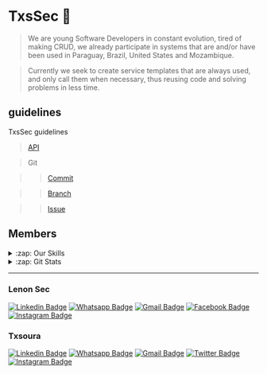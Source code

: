 # TxsSec 🚀

> We are young Software Developers in constant evolution, tired of making CRUD, we already participate in systems that are and/or have been used in Paraguay, Brazil, United States and Mozambique.

> Currently we seek to create service templates that are always used, and only call them when necessary, thus reusing code and solving problems in less time.

## guidelines
TxsSec guidelines

> [API](https://github.com/txssec/txssec/blob/master/API.md)

>Git

>> [Commit](https://github.com/txssec/txssec/blob/master/git/Commit.md)

>> [Branch](https://github.com/txssec/txssec/blob/master/git/Branch.md)

>> [Issue](https://github.com/txssec/txssec/blob/master/git/Issue.md)


## Members

<details>
  <summary>:zap: Our Skills</summary>
  
  </br><b>Databases</b>

  <a href="https://www.postgresql.org/" target="_blank">
      <img align="center" src="https://www.vectorlogo.zone/logos/postgresql/postgresql-icon.svg" alt="PostgreSQL" height="30" width="30" />
  </a>
  
  <a href="https://www.mysql.com/" target="_blank">
      <img align="center" src="https://www.vectorlogo.zone/logos/mysql/mysql-icon.svg" alt="MySQL" height="30" width="30" />
  </a>
  
  <a href="https://www.sqlite.org/" target="_blank">
      <img align="center" src="https://www.vectorlogo.zone/logos/sqlite/sqlite-icon.svg" alt="SQLite" height="30" width="30" />
  </a>

  <a href="https://www.mongodb.com/" target="_blank">
      <img align="center" src="https://www.vectorlogo.zone/logos/mongodb/mongodb-icon.svg" alt="MongoDB" height="30" width="30" />
  </a>

  <a href="https://redis.io/" target="_blank">
      <img align="center" src="https://www.vectorlogo.zone/logos/redis/redis-icon.svg" alt="Redis" height="30" width="30" />
  </a>

  </br><b>Languages</b>

  <a href="https://nodejs.org/en/" target="_blank">
      <img align="center" src="https://www.vectorlogo.zone/logos/nodejs/nodejs-icon.svg" alt="NodeJS" height="30" width="30" />
  </a>

  <a href="https://www.php.net/" target="_blank">
      <img align="center" src="https://www.vectorlogo.zone/logos/php/php-icon.svg" alt="PHP" height="40" width="40" />
  </a>
  
  <a href="https://www.java.com/" target="_blank">
      <img align="center" src="https://www.vectorlogo.zone/logos/java/java-icon.svg" alt="Java" height="40" width="40" />
  </a>
  
  <a href="https://www.arduino.cc/" target="_blank">
      <img align="center" src="https://www.vectorlogo.zone/logos/arduino/arduino-icon.svg" alt="Arduino" height="40" width="40" />
  </a>

  </br><b>Frameworks</b>

  <a href="https://adonisjs.com/" target="_blank">
      <img align="center" src="https://adonisjs.com/images/favicons/favicon-196x196.png" alt="AdonisJS" height="30" width="30" />
  </a>

  <a href="https://nestjs.com/" target="_blank">
      <img align="center" src="https://www.vectorlogo.zone/logos/nestjs/nestjs-icon.svg" alt="NestJS" height="30" width="30" />
  </a>

  <a href="https://laravel.com/" target="_blank">
      <img align="center" src="https://www.vectorlogo.zone/logos/laravel/laravel-icon.svg" alt="Laravel" height="30" width="30" />
  </a>
  
  <a href="https://reactjs.org/" target="_blank">
      <img align="center" src="https://www.vectorlogo.zone/logos/reactjs/reactjs-icon.svg" alt="React" height="30" width="30" />
  </a>
  
  <a href="https://angular.io/" target="_blank">
      <img align="center" src="https://www.vectorlogo.zone/logos/angular/angular-icon.svg" alt="Angular" height="30" width="30" />
  </a>
  
  <a href="https://expressjs.com/" target="_blank">
      <img align="center" src="https://www.vectorlogo.zone/logos/expressjs/expressjs-icon.svg" alt="Express" height="30" width="30" />
  </a>

  </br><b>Clouds</b>

  <a href="https://aws.amazon.com/en/" target="_blank">
      <img align="center" src="https://www.vectorlogo.zone/logos/amazon_aws/amazon_aws-icon.svg" alt="Amazon AWS" height="30" width="30" />
  </a>

  <a href="https://cloud.google.com/" target="_blank">
      <img align="center" src="https://www.vectorlogo.zone/logos/google_cloud/google_cloud-icon.svg" alt="Google Cloud" height="30" width="30" />
  </a>

  </br><b>For API</b>
  
  <a href="https://graphql.org/" target="_blank">
      <img align="center" src="https://www.vectorlogo.zone/logos/graphql/graphql-icon.svg" alt="GraphQL" height="30" width="30" />
  </a>

  </br><b>Messaging and Queues</b>

  <a href="https://www.rabbitmq.com/" target="_blank">
      <img align="center" src="https://www.vectorlogo.zone/logos/rabbitmq/rabbitmq-icon.svg" alt="RabbitMQ" height="30" width="30" />
  </a>

  <a href="https://redis.io/" target="_blank">
      <img align="center" src="https://www.vectorlogo.zone/logos/redis/redis-icon.svg" alt="Redis" height="30" width="30" />
  </a>

  </br><b>Containerization and Deploy</b>

  <a href="https://www.docker.com/" target="_blank">
      <img align="center" src="https://www.vectorlogo.zone/logos/docker/docker-icon.svg" alt="Docker" height="40" width="40" />
  </a>

  <a href="https://kubernetes.io/en/" target="_blank">
      <img align="center" src="https://www.vectorlogo.zone/logos/kubernetes/kubernetes-icon.svg" alt="Kubernetes" height="30" width="30" />
  </a>

  <a href="https://nginx.org/en/" target="_blank">
      <img align="center" src="https://www.vectorlogo.zone/logos/nginx/nginx-icon.svg" alt="Nginx" height="30" width="30" />
  </a>

  <a href="https://www.heroku.com/" target="_blank">
      <img align="center" src="https://www.vectorlogo.zone/logos/heroku/heroku-icon.svg" alt="Heroku" height="30" width="30" />
  </a>
  
  <a href="https://www.apache.org/" target="_blank">
      <img align="center" src="https://www.vectorlogo.zone/logos/apache/apache-icon.svg" alt="Apache" height="30" width="30" />
  </a>
  
  <a href="https://www.digitalocean.com/" target="_blank">
      <img align="center" src="https://www.vectorlogo.zone/logos/digitalocean/digitalocean-icon.svg" alt="Digital Ocean" height="30" width="30" />
  </a>
</details>

<details>
  <summary>:zap: Git Stats</summary>
  
  </br>
  
  <img src="https://github-readme-stats.vercel.app/api?username=jlenon7&show_icons=true&theme=dracula&locale=en" alt="jlenon7" width="400px" align="left"/>
  
  <img src="https://github-readme-stats.vercel.app/api?username=txsoura&show_icons=true&theme=dracula&locale=en" alt="jlenon7" width="400px" align="right"/>
</details>

<hr>

### Lenon Sec

[![Linkedin Badge](https://img.shields.io/badge/-LinkedIn-blue?style=flat-square&logo=Linkedin&logoColor=white&link=https://www.linkedin.com/in/jo%C3%A3o-lenon-873480194/)](https://www.linkedin.com/in/jo%C3%A3o-lenon-873480194/)
[![Whatsapp Badge](https://img.shields.io/badge/-WhatsApp-green?style=flat-square&logo=Whatsapp&logoColor=white&link=http://wa.me/554599553220)](http://wa.me/554599553220)
[![Gmail Badge](https://img.shields.io/badge/-Gmail-c14438?style=flat-square&logo=Gmail&logoColor=white&link=mailto:lenonSec7@gmail.com)](mailto:lenonSec7@gmail.com)
[![Facebook Badge](https://img.shields.io/badge/-Facebook-blue?style=flat-square&logo=facebook&logoColor=white&link=https://www.facebook.com/joao.lenon.779)](https://www.facebook.com/joao.lenon.779)
[![Instagram Badge](https://img.shields.io/badge/-Instagram-C13584?style=flat-square&logo=instagram&logoColor=white&link=https://www.instagram.com/lenonsec/)](https://www.instagram.com/lenonsec/)

### Txsoura

[![Linkedin Badge](https://img.shields.io/badge/-LinkedIn-blue?style=flat-square&logo=Linkedin&logoColor=white&link=https://www.linkedin.com/in/txsoura/)](https://www.linkedin.com/in/txsoura/)
[![Whatsapp Badge](https://img.shields.io/badge/-WhatsApp-green?style=flat-square&logo=Whatsapp&logoColor=white&link=http://wa.me/5545984289149)](http://wa.me/5545984289149)
[![Gmail Badge](https://img.shields.io/badge/-Gmail-c14438?style=flat-square&logo=Gmail&logoColor=white&link=mailto:txsoura@gmail.com)](mailto:txsoura@gmail.com)
[![Twitter Badge](https://img.shields.io/badge/-Twitter-blue?style=flat-square&logo=twitter&logoColor=white&link=https://twitter.com/txsoura)](https://twitter.com/txsoura)
[![Instagram Badge](https://img.shields.io/badge/-Instagram-C13584?style=flat-square&logo=instagram&logoColor=white&link=https://www.instagram.com/txsoura)](https://www.instagram.com/txsoura)


